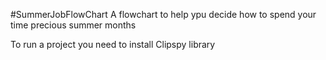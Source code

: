 #SummerJobFlowChart
A flowchart to help ypu decide how to spend your time precious summer months

To run a project you need to install Clipspy library
